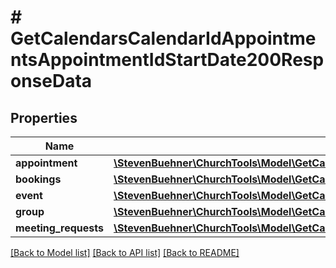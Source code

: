 # # GetCalendarsCalendarIdAppointmentsAppointmentIdStartDate200ResponseData

## Properties

Name | Type | Description | Notes
------------ | ------------- | ------------- | -------------
**appointment** | [**\StevenBuehner\ChurchTools\Model\GetCalendarsCalendarIdAppointmentsAppointmentIdStartDate200ResponseDataAppointment**](GetCalendarsCalendarIdAppointmentsAppointmentIdStartDate200ResponseDataAppointment.md) |  |
**bookings** | [**\StevenBuehner\ChurchTools\Model\GetCalendarsCalendarIdAppointmentsAppointmentIdStartDate200ResponseDataBookingsInner[]**](GetCalendarsCalendarIdAppointmentsAppointmentIdStartDate200ResponseDataBookingsInner.md) |  |
**event** | [**\StevenBuehner\ChurchTools\Model\GetCalendarsCalendarIdAppointmentsAppointmentIdStartDate200ResponseDataEvent**](GetCalendarsCalendarIdAppointmentsAppointmentIdStartDate200ResponseDataEvent.md) |  |
**group** | [**\StevenBuehner\ChurchTools\Model\GetCalendarsCalendarIdAppointmentsAppointmentIdStartDate200ResponseDataGroup**](GetCalendarsCalendarIdAppointmentsAppointmentIdStartDate200ResponseDataGroup.md) |  |
**meeting_requests** | [**\StevenBuehner\ChurchTools\Model\GetCalendarsCalendarIdAppointmentsAppointmentIdStartDate200ResponseDataMeetingRequestsInner[]**](GetCalendarsCalendarIdAppointmentsAppointmentIdStartDate200ResponseDataMeetingRequestsInner.md) |  |

[[Back to Model list]](../../README.md#models) [[Back to API list]](../../README.md#endpoints) [[Back to README]](../../README.md)
